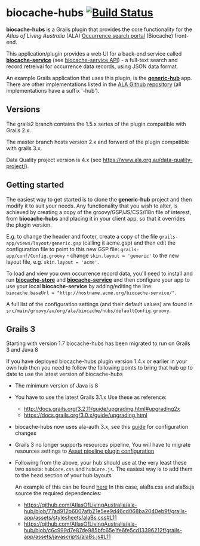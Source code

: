 # biocache-hubs [![Build Status](https://travis-ci.org/AtlasOfLivingAustralia/biocache-hubs.svg?branch=master)](http://travis-ci.org/AtlasOfLivingAustralia/biocache-hubs) 

**biocache-hubs** is a Grails plugin that provides the core functionality for the _Atlas of Living Australia_ (ALA) [Occurrence search portal](http://biocache.ala.org.au/search) (Biocache) front-end.

This application/plugin provides a web UI for a back-end service called [**biocache-service**](https://github.com/AtlasOfLivingAustralia/biocache-service) (see [biocache-service API](http://biocache.ala.org.au/ws)) - a full-text search and record retreival for occurrence data records, using JSON data format.

An example Grails application that uses this plugin, is the [**generic-hub**](https://github.com/AtlasOfLivingAustralia/generic-hub) app. There are other implementations listed in the [ALA Github repository](https://github.com/AtlasOfLivingAustralia?query=-hub) (all implementations have a suffix '-hub').

## Versions
The grails2 branch contains the 1.5.x series of the plugin compatible with Grails 2.x.

The master branch hosts version 2.x and forward of the plugin compatible with grails 3.x.

Data Quality project version is 4.x (see https://www.ala.org.au/data-quality-project/).

## Getting started
The easiest way to get started is to clone the **generic-hub** project and then modify it to suit your needs. Any functionality that you wish to alter, is achieved by creating a copy of the groovy/GSP/JS/CSS/i18n file of interest, from **biocache-hubs** and placing it in your client app, so that it overrides the plugin version.

E.g. to change the header and footer, create a copy of the file `grails-app/views/layout/generic.gsp` (calling it acme.gsp) and then edit the configuration file to point to this new GSP file: `grails-app/conf/Config.groovy` - change `skin.layout = 'generic'` to the new layout file, e.g. `skin.layout = 'acme'`.

To load and view you own occurrence record data, you'll need to install and run [**biocache-store**](https://github.com/AtlasOfLivingAustralia/biocache-store) and [**biocache-service**](https://github.com/AtlasOfLivingAustralia/biocache-service) and then configure your app to use your local **biocache-service** by adding/editing the line: `biocache.baseUrl = "http://hostname.acme.org/biocache-service/"`.

A full list of the configuration settings (and their default values) are found in `src/main/groovy/au/org/ala/biocache/hubs/defaultConfig.groovy`.

## Grails 3

Starting with version 1.7 biocache-hubs has been migrated to run on Grails 3 and Java 8

If you have deployed biocache-hubs plugin version 1.4.x or earlier in your own hub then you need to follow the following points to bring that hub up to date to use the latest version of biocache-hubs

* The minimum version of Java is 8
* You have to use the latest Grails 3.1.x 
Use these as reference: 
    * http://docs.grails.org/3.2.11/guide/upgrading.html#upgrading2x
    * https://docs.grails.org/3.0.x/guide/upgrading.html
* biocache-hubs now uses ala-auth 3.x, see this [guide](https://github.com/AtlasOfLivingAustralia/ala-auth-plugin/wiki/1.x-Migration-Guide) for configuration changes
* Grails 3 no longer supports resources pipeline, You will have to migrate resources settings to [Asset pipeline plugin configuration](http://www.asset-pipeline.com/manual/#grails3)
* Following from the above, your hub should use at the very least these two assets: `hubCore.css` and `hubCore.js`. The easiest way is to add them to the head section of your hub layouts
    
    An example of this can be found [here](https://github.com/AtlasOfLivingAustralia/ala-hub/blob/c6c999d7e87de985bfc65e1fe6fe5cd13396212f/grails-app/views/layouts/generic.gsp#L9-L10)
   In this case, alaBs.css and alaBs.js source the required dependencies:
   * https://github.com/AtlasOfLivingAustralia/ala-hub/blob/77ad912b6007afb21e5ee9d46cd068ba2040eb9f/grails-app/assets/stylesheets/alaBs.css#L11
   * https://github.com/AtlasOfLivingAustralia/ala-hub/blob/c6c999d7e87de985bfc65e1fe6fe5cd13396212f/grails-app/assets/javascripts/alaBs.js#L11
   

